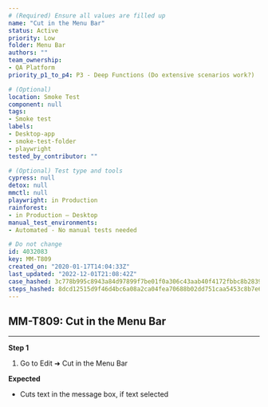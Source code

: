 ```yaml
---
# (Required) Ensure all values are filled up
name: "Cut in the Menu Bar"
status: Active
priority: Low
folder: Menu Bar
authors: ""
team_ownership: 
- QA Platform
priority_p1_to_p4: P3 - Deep Functions (Do extensive scenarios work?)

# (Optional)
location: Smoke Test
component: null
tags: 
- Smoke test
labels: 
- Desktop-app
- smoke-test-folder
- playwright
tested_by_contributor: ""

# (Optional) Test type and tools
cypress: null
detox: null
mmctl: null
playwright: in Production
rainforest: 
- in Production — Desktop
manual_test_environments: 
- Automated - No manual tests needed

# Do not change
id: 4032083
key: MM-T809
created_on: "2020-01-17T14:04:33Z"
last_updated: "2022-12-01T21:08:42Z"
case_hashed: 3c778b995c8943a84d97899f7be01f0a306c43aab40f4172fbbc8b28393180791bcb21b5047a87b1f04f732b1d4ac8da
steps_hashed: 8dcd12515d9f46d4bc6a08a2ca04fea70688b02dd751caa5453c8b7e63327111a67283919fc0e6304c3602e3b4d45922
---
```


<!-- (Auto-generated) Based on frontmatter's "key" and "name" -->

## MM-T809: Cut in the Menu Bar

---

**Step 1**

1. Go to Edit ➜ Cut in the Menu Bar

**Expected**

- Cuts text in the message box, if text selected
